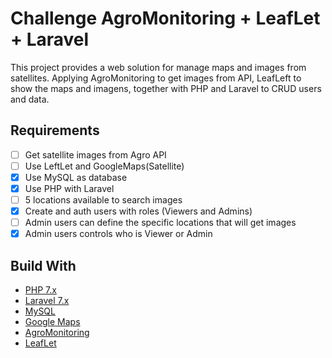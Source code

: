 # Challenge AgroMonitoring + LeafLet + Laravel

This project provides a web solution for manage maps and images from satellites. Applying AgroMonitoring to get images from API, LeafLeft to show the maps and imagens, together with PHP and Laravel to CRUD users and data.

## Requirements

- [ ] Get satellite images from Agro API
- [ ] Use LeftLet and GoogleMaps(Satellite)
- [x] Use MySQL as database
- [x] Use PHP with Laravel
- [ ] 5 locations available to search images
- [x] Create and auth users with roles (Viewers and Admins)
- [ ] Admin users can define the specific locations that will get images
- [x] Admin users controls who is Viewer or Admin

## Build With

- [PHP 7.x](https://www.php.net)
- [Laravel 7.x](https://laravel.com)
- [MySQL](https://www.mysql.com)
- [Google Maps](https://cloud.google.com/maps-platform/)
- [AgroMonitoring](https://agromonitoring.com)
- [LeafLet](https://leafletjs.com)